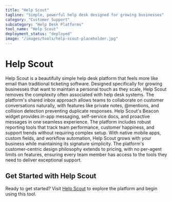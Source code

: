 ```yaml
---
title: "Help Scout"
tagline: "Simple, powerful help desk designed for growing businesses"
category: "Customer Support"
subcategory: "Help Desk Platforms"
tool_name: "Help Scout"
deployment_status: "deployed"
image: "/images/tools/help-scout-placeholder.jpg"
---
```


# Help Scout

Help Scout is a beautifully simple help desk platform that feels more like email than traditional ticketing software. Designed specifically for growing businesses that want to maintain a personal touch as they scale, Help Scout removes the complexity often associated with help desk systems. The platform's shared inbox approach allows teams to collaborate on customer conversations naturally, with features like private notes, @mentions, and collision detection preventing duplicate responses. Help Scout's Beacon widget provides in-app messaging, self-service docs, and proactive messages in one seamless experience. The platform includes robust reporting tools that track team performance, customer happiness, and support trends without requiring complex setup. With native mobile apps, custom fields, and workflow automation, Help Scout grows with your business while maintaining its signature simplicity. The platform's customer-centric design philosophy extends to pricing, with no per-agent limits on features, ensuring every team member has access to the tools they need to deliver exceptional support.
## Get Started with Help Scout

Ready to get started? Visit [Help Scout](https://helpscout.com) to explore the platform and begin using this tool.

